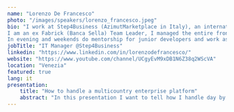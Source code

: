```yaml
---
name: "Lorenzo De Francesco"
photo: "/images/speakers/lorenzo_francesco.jpeg"
bio: "I work at Step4Business (AzimutMarketplace in Italy), an international fintech platform (ES, BR,IT) where I manage a team of developers and design the whole international software architecture to make it scalable and performant.
I am an ex Fabrick (Banca Sella) Team Leader, I managed the entire fronted development of the Small Business Enterprise Home Banking providing a design system and a scalable architecture.
In evening and weekends do mentorship for junior developers and work as a teacher at start2Impact, develohope and Tree"
jobTitle: "IT Manager @Step4Business"
linkedin: "https://www.linkedin.com/in/lorenzodefrancesco/"
website: "https://www.youtube.com/channel/UCgyEvM9xDB1N6Z38q2WScVA"
location: "Venezia"
featured: true
lang: it
presentation:
    title: "How to handle a multicountry enterprise platform"
    abstract: "In this presentation I want to tell how I handle day by day the development and the monitoring of an enterprise application. We will go deep in the architecture decision strategy and the tools we are using to ensure safety, reliability and scalability of the platform"
---
```

